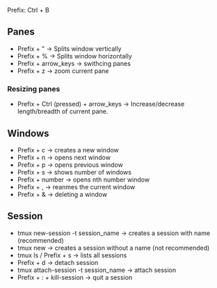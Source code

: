 Prefix: Ctrl + B

## Panes
* Prefix + " -> Splits window vertically
* Prefix + % -> Splits window horizontally
* Prefix + arrow_keys -> swithcing panes
* Prefix + z -> zoom current pane

### Resizing panes
* Prefix + Ctrl (pressed) + arrow_keys -> Increase/decrease length/breadth of current pane.


## Windows
* Prefix + c -> creates a new window
* Prefix + n -> opens next window
* Prefix + p -> opens previous window
* Prefix + s -> shows number of windows
* Prefix + number -> opens nth number window
* Prefix + , -> reanmes the current window
* Prefix + & -> deleting a window

## Session
* tmux new-session -t session_name -> creates a session with name (recommended) 
* tmux new -> creates a session without a name (not recommended)
* tmux ls / Prefix + s -> lists all sessions
* Prefix + d -> detach session
* tmux attach-session -t session_name -> attach session
* Prefix + : + kill-session -> quit a session
